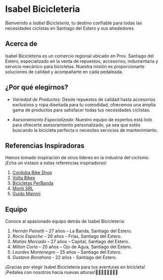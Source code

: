 # Isabel Bicicleteria

Bienvenido a *Isabel Bicicleteria*, tu destino confiable para todas las necesidades ciclistas en Santiago del Estero y sus alrededores.

## Acerca de

Isabel Bicicleteria es un comercio regional ubicado en Prov. Santiago del Estero, especializado en la venta de repuestos, accesorios, indumentaria y servicio mecánico para bicicletas. Nuestra misión es proporcionarte soluciones de calidad y acompañarte en cada pedaleada.

## ¿Por qué elegirnos?

- *Variedad de Productos:* Desde repuestos de calidad hasta accesorios exclusivos y ropa diseñada para tu comodidad, ofrecemos una amplia gama de productos para satisfacer todas tus necesidades ciclistas.

- *Asesoramiento Especializado:* Nuestro equipo de expertos está listo para ofrecerte asesoramiento personalizado, ya sea que estés buscando la bicicleta perfecta o necesites servicios de mantenimiento.

## Referencias Inspiradoras

Hemos tomado inspiración de otros líderes en la industria del ciclismo. ¡Echa un vistazo a estas referencias inspiradoras!

1. [Cordoba Bike Shop](https://cordobabikeshop.com/)
2. [Volta Bikes](https://voltabikes.com.ar/)
3. [Bicicletas PerBanda](https://bicperbanda.com/)
4. [Monti SRL](https://montisrl.com.ar/)
5. [Guido Mainini](https://www.guidomainini.com.ar/)

## Equipo

Conoce al apasionado equipo detrás de Isabel Bicicleteria:

1. *Hernán Peinetti* – 27 años – La Banda, Santiago del Estero.
2. *Rocío Espeche* – 26 años – Frías, Santiago del Estero.
3. *Matías Mercado* – 27 años – Capital, Santiago del Estero.
4. *Milton Coria* – 20 años – Ojo de Agua, Santiago del Estero.
5. *Lourdes Montenegro* – 25 años – Santiago del Estero.
6. *Gustavo Bonahora* - 22 años - Santiago del Estero.

¡Gracias por elegir Isabel Bicicleteria para tus aventuras en bicicleta! ¡Pedalea con nosotros hacia nuevas alturas!🚴‍♂🚴‍♀🚴‍♂🚴‍♀
